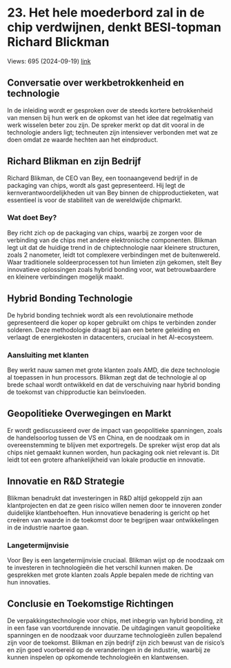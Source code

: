 # 23. Het hele moederbord zal in de chip verdwijnen, denkt BESI-topman Richard Blickman
Views: 695 (2024-09-19) [link](https://www.youtube.com/watch?v=kDahanru94Y)


 ## Conversatie over werkbetrokkenheid en technologie

In de inleiding wordt er gesproken over de steeds kortere betrokkenheid van mensen bij hun werk en de opkomst van het idee dat regelmatig van werk wisselen beter zou zijn. De spreker merkt op dat dit vooral in de technologie anders ligt; techneuten zijn intensiever verbonden met wat ze doen omdat ze waarde hechten aan het eindproduct. 

## Richard Blikman en zijn Bedrijf

Richard Blikman, de CEO van Bey, een toonaangevend bedrijf in de packaging van chips, wordt als gast gepresenteerd. Hij legt de kernverantwoordelijkheden uit van Bey binnen de chipproductieketen, wat essentieel is voor de stabiliteit van de wereldwijde chipmarkt. 

### Wat doet Bey?

Bey richt zich op de packaging van chips, waarbij ze zorgen voor de verbinding van de chips met andere elektronische componenten. Blikman legt uit dat de huidige trend in de chiptechnologie naar kleinere structuren, zoals 2 nanometer, leidt tot complexere verbindingen met de buitenwereld. Waar traditionele soldeerprocessen tot hun limieten zijn gekomen, stelt Bey innovatieve oplossingen zoals hybrid bonding voor, wat betrouwbaardere en kleinere verbindingen mogelijk maakt.

## Hybrid Bonding Technologie

De hybrid bonding techniek wordt als een revolutionaire methode gepresenteerd die koper op koper gebruikt om chips te verbinden zonder solderen. Deze methodologie draagt bij aan een betere geleiding en verlaagt de energiekosten in datacenters, cruciaal in het AI-ecosysteem. 

### Aansluiting met klanten

Bey werkt nauw samen met grote klanten zoals AMD, die deze technologie al toepassen in hun processors. Blikman zegt dat de technologie al op brede schaal wordt ontwikkeld en dat de verschuiving naar hybrid bonding de toekomst van chipproductie kan beïnvloeden.

## Geopolitieke Overwegingen en Markt

Er wordt gediscussieerd over de impact van geopolitieke spanningen, zoals de handelsoorlog tussen de VS en China, en de noodzaak om in overeenstemming te blijven met exportregels. De spreker wijst erop dat als chips niet gemaakt kunnen worden, hun packaging ook niet relevant is. Dit leidt tot een grotere afhankelijkheid van lokale productie en innovatie.

## Innovatie en R&D Strategie

Blikman benadrukt dat investeringen in R&D altijd gekoppeld zijn aan klantprojecten en dat ze geen risico willen nemen door te innoveren zonder duidelijke klantbehoeften. Hun innovatieve benadering is gericht op het creëren van waarde in de toekomst door te begrijpen waar ontwikkelingen in de industrie naartoe gaan.

### Langetermijnvisie

Voor Bey is een langetermijnvisie cruciaal. Blikman wijst op de noodzaak om te investeren in technologieën die het verschil kunnen maken. De gesprekken met grote klanten zoals Apple bepalen mede de richting van hun innovaties.

## Conclusie en Toekomstige Richtingen

De verpakkingstechnologie voor chips, met inbegrip van hybrid bonding, zit in een fase van voortdurende innovatie. De uitdagingen vanuit geopolitieke spanningen en de noodzaak voor duurzame technologieën zullen bepalend zijn voor de toekomst. Blikman en zijn bedrijf zijn zich bewust van de risico’s en zijn goed voorbereid op de veranderingen in de industrie, waarbij ze kunnen inspelen op opkomende technologieën en klantwensen.
